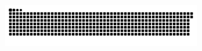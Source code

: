 <picture>
  <source media="(prefers-color-scheme: dark)" srcset="https://raw.githubusercontent.com/MarineHakobyan/MarineHakobyan/7f4f7c7eb303cb28f42af5bf8c714ab27c50ebc9/github-contribution-grid-snake-dark.svg" />
  <source media="(prefers-color-scheme: light)" srcset="https://raw.githubusercontent.com/MarineHakobyan/MarineHakobyan/7f4f7c7eb303cb28f42af5bf8c714ab27c50ebc9/github-contribution-grid-snake.svg" />
  <img alt="github-snake" src="https://raw.githubusercontent.com/MarineHakobyan/MarineHakobyan/7f4f7c7eb303cb28f42af5bf8c714ab27c50ebc9/github-contribution-grid-snake-dark.svg" />
</picture>
